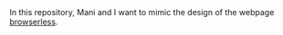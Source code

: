 <html>
In this repository, Mani and I want to mimic the design of the webpage <a href="https://www.browserless.io">browserless</a>. 
